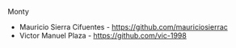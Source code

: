 Monty



- Mauricio Sierra Cifuentes - https://github.com/mauriciosierrac
- Victor Manuel Plaza - https://github.com/vic-1998